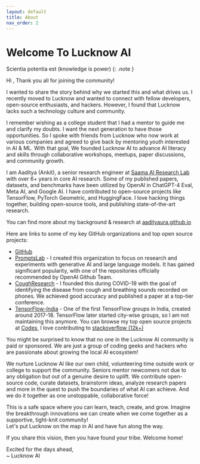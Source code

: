 ```yaml
---
layout: default
title: About
nav_order: 2
---
```

# Welcome To Lucknow AI

Scientia potentia est (knowledge is power)
{: .note }

Hi , Thank you all for joining the community!

I wanted to share the story behind why we started this and what drives us. I recently moved to Lucknow and wanted to connect with fellow developers, open-source enthusiasts, and hackers. However, I found that Lucknow lacks such a technology culture and community.

I remember wishing as a college student that I had a mentor to guide me and clarify my doubts. I want the next generation to have those opportunities. So I spoke with friends from Lucknow who now work at various companies and agreed to give back by mentoring youth interested in AI & ML. With that goal, We founded Lucknow AI to advance AI literacy and skills through collaborative workshops, meetups, paper discussions, and community growth. 

I am Aaditya (Ankit), a senior research engineer at [Saama AI Research Lab](https://www.saama.com/) with over 6+ years in core AI research. Some of my published papers, datasets, and benchmarks have been utilized by OpenAI in ChatGPT-4 Eval, Meta AI, and Google AI. I have contributed to open-source projects like TensorFlow, PyTorch Geometric, and HuggingFace. I love hacking things together, building open-source tools, and publishing state-of-the-art research. 

You can find more about my background & research at [aadityaura.github.io](https://aadityaura.github.io/)

Here are links to some of my key GitHub organizations and top open source projects:

* [GitHub](https://github.com/monk1337) 
* [PromptsLab](https://github.com/promptslab) - I created this organization to focus on research and experiments with generative AI and large language models. It has gained significant popularity, with one of the repositories officially recommended by OpenAI Github Team.
* [CoughResearch](https://github.com/coughresearch) - I founded this during COVID-19 with the goal of identifying the disease from cough and breathing sounds recorded on phones. We achieved good accuracy and published a paper at a top-tier conference.
* [TensorFlow-India](https://github.com/Tensorflow-India) - One of the first TensorFlow groups in India, created around 2017-18. TensorFlow later started city-wise groups, so I am not maintaining this anymore.
You can browse my top open source projects at [Codes](https://aadityaura.github.io/repositories), I love contributing to [stackoverflow (12k+)](https://stackoverflow.com/users/5904928/aaditya-ura)

You might be surprised to know that no one in the Lucknow AI community is paid or sponsored. We are just a group of coding geeks and hackers who are passionate about growing the local AI ecosystem!

We nurture Lucknow AI like our own child, volunteering time outside work or college to support the community. Seniors mentor newcomers not due to any obligation but out of a genuine desire to uplift. We contribute open-source code, curate datasets, brainstorm ideas, analyze research papers and more in the quest to push the boundaries of what AI can achieve. And we do it together as one unstoppable, collaborative force!

This is a safe space where you can learn, teach, create, and grow. Imagine the breakthrough innovations we can create when we come together as a supportive, tight-knit community! <br>
Let's put Lucknow on the map in AI and have fun along the way.

If you share this vision, then you have found your tribe. Welcome home!

Excited for the days ahead,<br>
~ Lucknow AI
